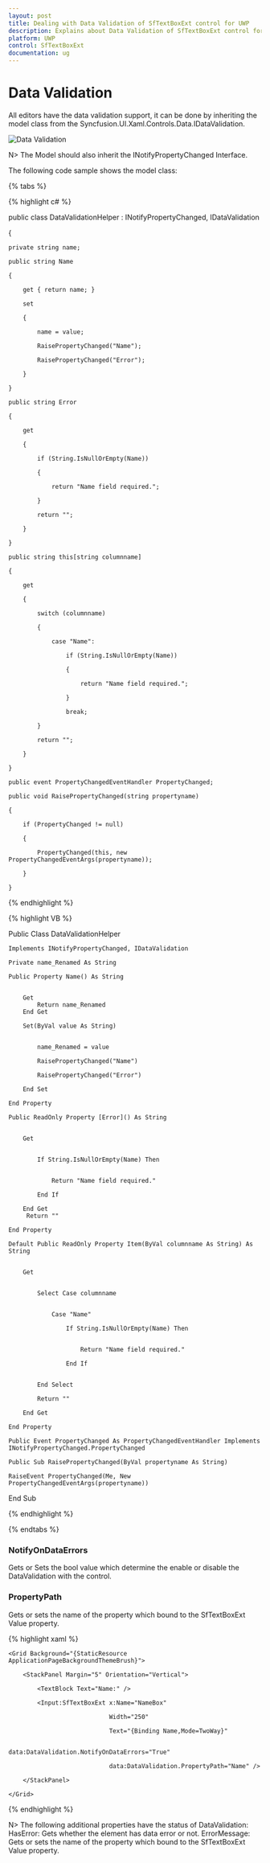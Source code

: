 ```yaml
---
layout: post
title: Dealing with Data Validation of SfTextBoxExt control for UWP
description: Explains about Data Validation of SfTextBoxExt control for UWP
platform: UWP
control: SfTextBoxExt
documentation: ug
---
```


# Data Validation

All editors have the data validation support, it can be done by inheriting the model class from the Syncfusion.UI.Xaml.Controls.Data.IDataValidation.

![Data Validation](Data-Validation_images/Data-Validation_img1.png)

N>  The Model should also inherit the INotifyPropertyChanged Interface.



The following code sample shows the model class:

{% tabs %}

{% highlight c# %}

public class DataValidationHelper : INotifyPropertyChanged, IDataValidation

{

    private string name;

    public string Name

    {

        get { return name; }

        set

        {

            name = value;

            RaisePropertyChanged("Name");

            RaisePropertyChanged("Error");

        }

    }

    public string Error

    {

        get

        {

            if (String.IsNullOrEmpty(Name))

            {

                return "Name field required.";

            }
         
            return "";

        }         

    }

    public string this[string columnname]

    {

        get

        {

            switch (columnname)

            {

                case "Name":

                    if (String.IsNullOrEmpty(Name))

                    {

                        return "Name field required.";

                    }

                    break;

            }

            return "";

        }

    }

    public event PropertyChangedEventHandler PropertyChanged;

    public void RaisePropertyChanged(string propertyname)

    {

        if (PropertyChanged != null)

        {

            PropertyChanged(this, new PropertyChangedEventArgs(propertyname));

        }

    }

{% endhighlight %}

{% highlight VB %}

Public Class DataValidationHelper

	Implements INotifyPropertyChanged, IDataValidation

	Private name_Renamed As String

	Public Property Name() As String


		Get
			Return name_Renamed
		End Get

		Set(ByVal value As String)


			name_Renamed = value

			RaisePropertyChanged("Name")

			RaisePropertyChanged("Error")

		End Set

	End Property

	Public ReadOnly Property [Error]() As String


		Get


			If String.IsNullOrEmpty(Name) Then


				Return "Name field required."

			End If

		End Get
		 Return ""

	End Property

	Default Public ReadOnly Property Item(ByVal columnname As String) As String


		Get


			Select Case columnname


				Case "Name"

					If String.IsNullOrEmpty(Name) Then


						Return "Name field required."

					End If


			End Select

			Return ""

		End Get

	End Property

	Public Event PropertyChanged As PropertyChangedEventHandler Implements INotifyPropertyChanged.PropertyChanged

	Public Sub RaisePropertyChanged(ByVal propertyname As String)

	RaiseEvent PropertyChanged(Me, New PropertyChangedEventArgs(propertyname))

End Sub

{% endhighlight %}

{% endtabs %}

### NotifyOnDataErrors 

Gets or Sets the bool value which determine the enable or disable the DataValidation with the control.



### PropertyPath

Gets or sets the name of the property which bound to the SfTextBoxExt Value property.

{% highlight xaml %}

<Page xmlns:data="using:Syncfusion.UI.Xaml.Controls.Data" xmlns:Input="using:Syncfusion.UI.Xaml.Controls.Input">

    <Grid Background="{StaticResource ApplicationPageBackgroundThemeBrush}">

        <StackPanel Margin="5" Orientation="Vertical">

            <TextBlock Text="Name:" />

            <Input:SfTextBoxExt x:Name="NameBox"

                                Width="250"

                                Text="{Binding Name,Mode=TwoWay}"

                                data:DataValidation.NotifyOnDataErrors="True"

                                data:DataValidation.PropertyPath="Name" />

        </StackPanel>

    </Grid>

</Page>

{% endhighlight %}

N>  The following additional properties have the status of DataValidation:
 HasError: Gets whether the element has data error or not.
 ErrorMessage: Gets or sets the name of the property which bound to the SfTextBoxExt Value property.



